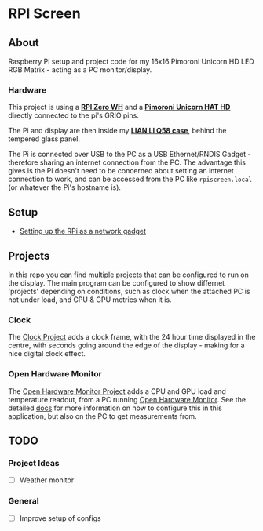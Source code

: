 # RPI Screen

## About

Raspberry Pi setup and project code for my 16x16 Pimoroni Unicorn HD LED RGB Matrix - acting as a PC monitor/display.

### Hardware

This project is using a [**RPI Zero WH**](https://www.raspberrypi.com/products/raspberry-pi-zero-w) and a 
[**Pimoroni Unicorn HAT HD**](https://shop.pimoroni.com/products/unicorn-hat-hd) directly connected to the pi's GRIO pins.

The Pi and display are then inside my [**LIAN LI Q58 case**](https://lian-li.com/product/q58/), behind the tempered glass panel.

The Pi is connected over USB to the PC as a USB Ethernet/RNDIS Gadget - therefore sharing an internet connection from the PC. 
The advantage this gives is the Pi doesn't need to be concerned about setting an internet connection to work, and can be accessed from the PC
like `rpiscreen.local` (or whatever the Pi's hostname is).

## Setup

- [Setting up the RPi as a network gadget](/setup/rpisetup.md)

## Projects
In this repo you can find multiple projects that can be configured to run on the display. The main program can be configured to show differnet 'projects' depending on conditions, such as clock when the attached PC is not under load, and CPU & GPU metrics when it is.

### Clock
The [Clock Project](/clock/) adds a clock frame, with the 24 hour time displayed in the centre, with seconds going around the edge of the display - making for a nice digital clock effect.

### Open Hardware Monitor
The [Open Hardware Monitor Project](/hwmonitor/) adds a CPU and GPU load and temperature readout, from a PC running [Open Hardware Monitor](https://openhardwaremonitor.org/). See the detailed [docs](/hwmonitor/README.md) for more information on how to configure this in this application, but also on the PC to get measurements from.

## TODO

### Project Ideas
- [ ] Weather monitor

### General
- [ ] Improve setup of configs

